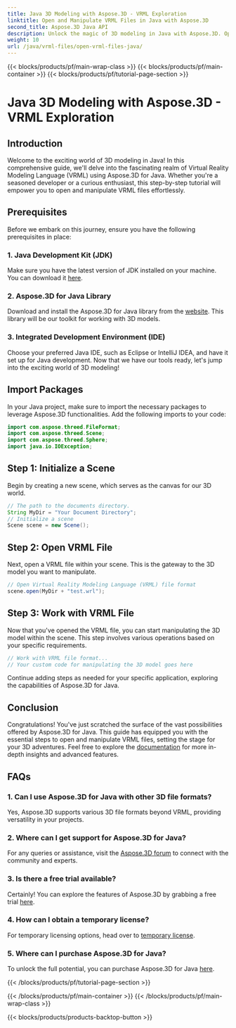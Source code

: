 ```yaml
---
title: Java 3D Modeling with Aspose.3D - VRML Exploration
linktitle: Open and Manipulate VRML Files in Java with Aspose.3D
second_title: Aspose.3D Java API
description: Unlock the magic of 3D modeling in Java with Aspose.3D. Open and manipulate VRML files seamlessly. Dive into a world of limitless possibilities!
weight: 10
url: /java/vrml-files/open-vrml-files-java/
---
```


{{< blocks/products/pf/main-wrap-class >}}
{{< blocks/products/pf/main-container >}}
{{< blocks/products/pf/tutorial-page-section >}}

# Java 3D Modeling with Aspose.3D - VRML Exploration

## Introduction
Welcome to the exciting world of 3D modeling in Java! In this comprehensive guide, we'll delve into the fascinating realm of Virtual Reality Modeling Language (VRML) using Aspose.3D for Java. Whether you're a seasoned developer or a curious enthusiast, this step-by-step tutorial will empower you to open and manipulate VRML files effortlessly.
## Prerequisites
Before we embark on this journey, ensure you have the following prerequisites in place:
### 1. Java Development Kit (JDK)
Make sure you have the latest version of JDK installed on your machine. You can download it [here](https://www.oracle.com/java/technologies/javase-downloads.html).
### 2. Aspose.3D for Java Library
Download and install the Aspose.3D for Java library from the [website](https://releases.aspose.com/3d/java/). This library will be our toolkit for working with 3D models.
### 3. Integrated Development Environment (IDE)
Choose your preferred Java IDE, such as Eclipse or IntelliJ IDEA, and have it set up for Java development.
Now that we have our tools ready, let's jump into the exciting world of 3D modeling!
## Import Packages
In your Java project, make sure to import the necessary packages to leverage Aspose.3D functionalities. Add the following imports to your code:
```java
import com.aspose.threed.FileFormat;
import com.aspose.threed.Scene;
import com.aspose.threed.Sphere;
import java.io.IOException;
```
## Step 1: Initialize a Scene
Begin by creating a new scene, which serves as the canvas for our 3D world.
```java
// The path to the documents directory.
String MyDir = "Your Document Directory";
// Initialize a scene
Scene scene = new Scene();
```
## Step 2: Open VRML File
Next, open a VRML file within your scene. This is the gateway to the 3D model you want to manipulate.
```java
// Open Virtual Reality Modeling Language (VRML) file format
scene.open(MyDir + "test.wrl");
```
## Step 3: Work with VRML File
Now that you've opened the VRML file, you can start manipulating the 3D model within the scene. This step involves various operations based on your specific requirements.
```java
// Work with VRML file format...
// Your custom code for manipulating the 3D model goes here
```
Continue adding steps as needed for your specific application, exploring the capabilities of Aspose.3D for Java.
## Conclusion
Congratulations! You've just scratched the surface of the vast possibilities offered by Aspose.3D for Java. This guide has equipped you with the essential steps to open and manipulate VRML files, setting the stage for your 3D adventures.
Feel free to explore the [documentation](https://reference.aspose.com/3d/java/) for more in-depth insights and advanced features.
## FAQs
### 1. Can I use Aspose.3D for Java with other 3D file formats?
Yes, Aspose.3D supports various 3D file formats beyond VRML, providing versatility in your projects.
### 2. Where can I get support for Aspose.3D for Java?
For any queries or assistance, visit the [Aspose.3D forum](https://forum.aspose.com/c/3d/18) to connect with the community and experts.
### 3. Is there a free trial available?
Certainly! You can explore the features of Aspose.3D by grabbing a free trial [here](https://releases.aspose.com/).
### 4. How can I obtain a temporary license?
For temporary licensing options, head over to [temporary license](https://purchase.aspose.com/temporary-license/).
### 5. Where can I purchase Aspose.3D for Java?
To unlock the full potential, you can purchase Aspose.3D for Java [here](https://purchase.aspose.com/buy).

{{< /blocks/products/pf/tutorial-page-section >}}

{{< /blocks/products/pf/main-container >}}
{{< /blocks/products/pf/main-wrap-class >}}

{{< blocks/products/products-backtop-button >}}

